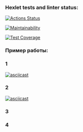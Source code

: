 ### Hexlet tests and linter status:

[![Actions Status](https://github.com/vitalijk078/frontend-project-46/actions/workflows/hexlet-check.yml/badge.svg)](https://github.com/vitalijk078/frontend-project-46/actions)

[![Maintainability](https://api.codeclimate.com/v1/badges/924987d016ebd538cd7d/maintainability)](https://codeclimate.com/github/vitalijk078/frontend-project-46/maintainability)

[![Test Coverage](https://api.codeclimate.com/v1/badges/924987d016ebd538cd7d/test_coverage)](https://codeclimate.com/github/vitalijk078/frontend-project-46/test_coverage)

### Пример работы:

### 1

[![asciicast](https://asciinema.org/a/NmRDQw75cLxJvUKwO16aWjY7H.svg)](https://asciinema.org/a/NmRDQw75cLxJvUKwO16aWjY7H)

### 2

[![asciicast](https://asciinema.org/a/VgLPtTQT7FFYhiBuRhG1DXRQJ.svg)](https://asciinema.org/a/VgLPtTQT7FFYhiBuRhG1DXRQJ)

### 3

### 4
